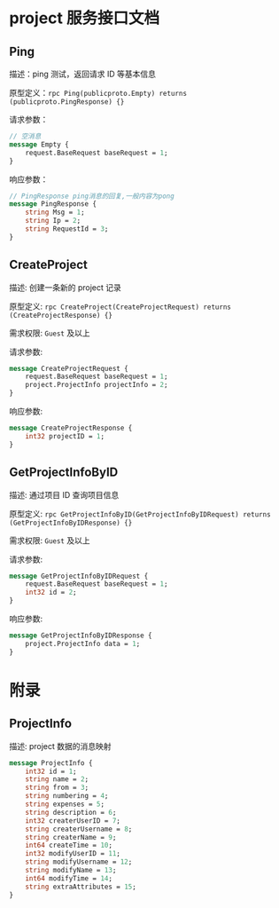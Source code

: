 # project 服务接口文档

## Ping

描述：ping 测试，返回请求 ID 等基本信息

原型定义：`rpc Ping(publicproto.Empty) returns (publicproto.PingResponse) {}`

请求参数：

```protobuf
// 空消息
message Empty {
    request.BaseRequest baseRequest = 1;
}
```

响应参数：

```protobuf
// PingResponse ping消息的回复,一般内容为pong
message PingResponse {
    string Msg = 1;
    string Ip = 2;
    string RequestId = 3;
}
```

## CreateProject

描述: 创建一条新的 project 记录

原型定义: `rpc CreateProject(CreateProjectRequest) returns (CreateProjectResponse) {}`

需求权限: `Guest` 及以上

请求参数:

```protobuf
message CreateProjectRequest {
    request.BaseRequest baseRequest = 1;
    project.ProjectInfo projectInfo = 2;
}
```

响应参数:

```protobuf
message CreateProjectResponse {
    int32 projectID = 1;
}
```

## GetProjectInfoByID

描述: 通过项目 ID 查询项目信息

原型定义: `rpc GetProjectInfoByID(GetProjectInfoByIDRequest) returns (GetProjectInfoByIDResponse) {}`

需求权限: `Guest` 及以上

请求参数:

```protobuf
message GetProjectInfoByIDRequest {
    request.BaseRequest baseRequest = 1;
    int32 id = 2;
}
```

响应参数:

```protobuf
message GetProjectInfoByIDResponse {
    project.ProjectInfo data = 1;
}
```

# 附录

## ProjectInfo

描述: project 数据的消息映射

```protobuf
message ProjectInfo {
    int32 id = 1;
    string name = 2;
    string from = 3;
    string numbering = 4;
    string expenses = 5;
    string description = 6;
    int32 createrUserID = 7;
    string createrUsername = 8;
    string createrName = 9;
    int64 createTime = 10;
    int32 modifyUserID = 11;
    string modifyUsername = 12;
    string modifyName = 13;
    int64 modifyTime = 14;
    string extraAttributes = 15;
}
```
